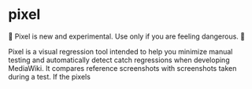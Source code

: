 # pixel

🚨 Pixel is new and experimental. Use only if you are feeling dangerous. 🚨

Pixel is a visual regression tool intended to help you minimize manual testing
and automatically detect catch regressions when developing MediaWiki. It
compares reference screenshots with screenshots taken during a test. If the
pixels
